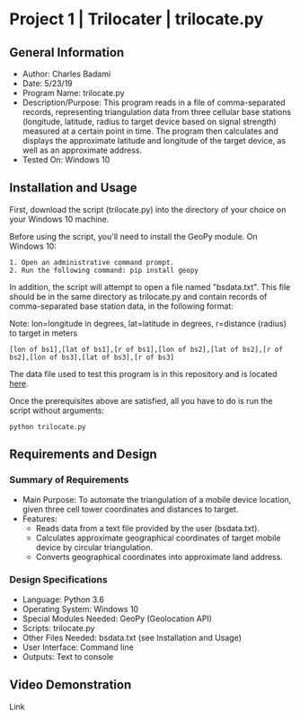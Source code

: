 # Project 1 | Trilocater | trilocate.py

## General Information
* Author: Charles Badami
* Date: 5/23/19
* Program Name: trilocate.py
* Description/Purpose: This program reads in a file of comma-separated records, representing triangulation data from three cellular base stations (longitude, latitude, radius to target device based on signal strength) measured at a certain point in time. The program then calculates and displays the approximate latitude and longitude of the target device, as well as an approximate address.
* Tested On: Windows 10

## Installation and Usage
First, download the script (trilocate.py) into the directory of your choice on your Windows 10 machine.

Before using the script, you'll need to install the GeoPy module. On Windows 10:
```
1. Open an administrative command prompt.
2. Run the following command: pip install geopy
```

In addition, the script will attempt to open a file named "bsdata.txt". This file should be in the same directory as trilocate.py and contain records of comma-separated base station data, in the following format:

Note: lon=longitude in degrees, lat=latitude in degrees, r=distance (radius) to target in meters 
```
[lon of bs1],[lat of bs1],[r of bs1],[lon of bs2],[lat of bs2],[r of bs2],[lon of bs3],[lat of bs3],[r of bs3]
```
The data file used to test this program is in this repository and is located [here](https://github.com/cbadami/CSC-842/blob/master/Project%201/bsdata.txt).

Once the prerequisites above are satisfied, all you have to do is run the script without arguments:
```
python trilocate.py
```

## Requirements and Design
### Summary of Requirements
* Main Purpose: To automate the triangulation of a mobile device location, given three cell tower coordinates and distances to target.
* Features:
    * Reads data from a text file provided by the user (bsdata.txt).
	* Calculates approximate geographical coordinates of target mobile device by circular triangulation.
	* Converts geographical coordinates into approximate land address.
	
### Design Specifications
* Language: Python 3.6
* Operating System: Windows 10
* Special Modules Needed: GeoPy (Geolocation API)
* Scripts: trilocate.py
* Other Files Needed: bsdata.txt (see Installation and Usage)
* User Interface: Command line
* Outputs: Text to console

## Video Demonstration

Link
